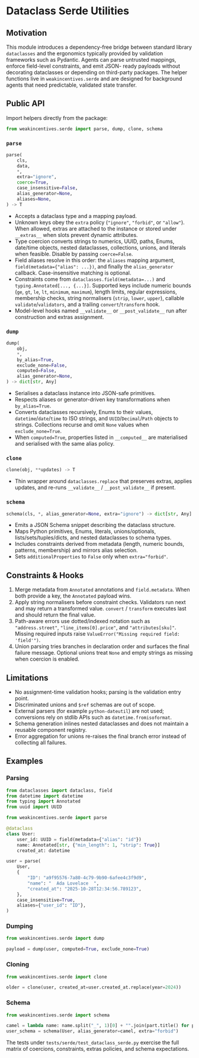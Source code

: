 # Dataclass Serde Utilities

## Motivation

This module introduces a dependency-free bridge between standard library `dataclasses` and the ergonomics typically provided by
validation frameworks such as Pydantic. Agents can parse untrusted mappings, enforce field-level constraints, and emit JSON-
ready payloads without decorating dataclasses or depending on third-party packages. The helper functions live in
`weakincentives.serde` and are designed for background agents that need predictable, validated state transfer.

## Public API

Import helpers directly from the package:

```python
from weakincentives.serde import parse, dump, clone, schema
```

### `parse`

```python
parse(
    cls,
    data,
    *,
    extra="ignore",
    coerce=True,
    case_insensitive=False,
    alias_generator=None,
    aliases=None,
) -> T
```

- Accepts a dataclass type and a mapping payload.
- Unknown keys obey the `extra` policy (`"ignore"`, `"forbid"`, or `"allow"`). When allowed, extras are attached to the
  instance or stored under `__extras__` when slots prevent dynamic attributes.
- Type coercion converts strings to numerics, UUID, paths, Enums, date/time objects, nested dataclasses, collections, unions,
  and literals when feasible. Disable by passing `coerce=False`.
- Field aliases resolve in this order: the `aliases` mapping argument, `field(metadata={"alias": ...})`, and finally the
  `alias_generator` callback. Case-insensitive matching is optional.
- Constraints come from `dataclasses.field(metadata=...)` and `typing.Annotated[..., {...}]`. Supported keys include numeric
  bounds (`ge`, `gt`, `le`, `lt`, `minimum`, `maximum`), length limits, regular expressions, membership checks, string
  normalisers (`strip`, `lower`, `upper`), callable `validate`/`validators`, and a trailing `convert`/`transform` hook.
- Model-level hooks named `__validate__` or `__post_validate__` run after construction and extras assignment.

### `dump`

```python
dump(
    obj,
    *,
    by_alias=True,
    exclude_none=False,
    computed=False,
    alias_generator=None,
) -> dict[str, Any]
```

- Serialises a dataclass instance into JSON-safe primitives.
- Respects aliases or generator-driven key transformations when `by_alias=True`.
- Converts dataclasses recursively, Enums to their values, `datetime`/`date`/`time` to ISO strings, and `UUID`/`Decimal`/`Path`
  objects to strings. Collections recurse and omit `None` values when `exclude_none=True`.
- When `computed=True`, properties listed in `__computed__` are materialised and serialised with the same alias policy.

### `clone`

```python
clone(obj, **updates) -> T
```

- Thin wrapper around `dataclasses.replace` that preserves extras, applies updates, and re-runs `__validate__` /
  `__post_validate__` if present.

### `schema`

```python
schema(cls, *, alias_generator=None, extra="ignore") -> dict[str, Any]
```

- Emits a JSON Schema snippet describing the dataclass structure.
- Maps Python primitives, Enums, literals, unions/optionals, lists/sets/tuples/dicts, and nested dataclasses to schema types.
- Includes constraints derived from metadata (length, numeric bounds, patterns, membership) and mirrors alias selection.
- Sets `additionalProperties` to `False` only when `extra="forbid"`.

## Constraints & Hooks

1. Merge metadata from `Annotated` annotations and `field.metadata`. When both provide a key, the `Annotated` payload wins.
2. Apply string normalisers before constraint checks. Validators run next and may return a transformed value. `convert` /
   `transform` executes last and should return the final value.
3. Path-aware errors use dotted/indexed notation such as `"address.street"`, `"line_items[0].price"`, and
   `"attributes[sku]"`. Missing required inputs raise `ValueError("Missing required field: 'field'")`.
4. Union parsing tries branches in declaration order and surfaces the final failure message. Optional unions treat `None` and
   empty strings as missing when coercion is enabled.

## Limitations

- No assignment-time validation hooks; parsing is the validation entry point.
- Discriminated unions and `$ref` schemas are out of scope.
- External parsers (for example `python-dateutil`) are not used; conversions rely on stdlib APIs such as
  `datetime.fromisoformat`.
- Schema generation inlines nested dataclasses and does not maintain a reusable component registry.
- Error aggregation for unions re-raises the final branch error instead of collecting all failures.

## Examples

### Parsing

```python
from dataclasses import dataclass, field
from datetime import datetime
from typing import Annotated
from uuid import UUID

from weakincentives.serde import parse

@dataclass
class User:
    user_id: UUID = field(metadata={"alias": "id"})
    name: Annotated[str, {"min_length": 1, "strip": True}]
    created_at: datetime

user = parse(
    User,
    {
        "ID": "a9f95576-7a80-4c79-9b90-6afee4c3f9d9",
        "name": "  Ada Lovelace  ",
        "created_at": "2025-10-28T12:34:56.789123",
    },
    case_insensitive=True,
    aliases={"user_id": "ID"},
)
```

### Dumping

```python
from weakincentives.serde import dump

payload = dump(user, computed=True, exclude_none=True)
```

### Cloning

```python
from weakincentives.serde import clone

older = clone(user, created_at=user.created_at.replace(year=2024))
```

### Schema

```python
from weakincentives.serde import schema

camel = lambda name: name.split("_", 1)[0] + "".join(part.title() for part in name.split("_")[1:])
user_schema = schema(User, alias_generator=camel, extra="forbid")
```

The tests under `tests/serde/test_dataclass_serde.py` exercise the full matrix of coercions, constraints, extras policies, and
schema expectations.
